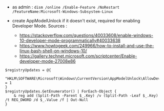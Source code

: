 * as admin : 
`dism /online /Enable-Feature /NoRestart /FeatureName:Microsoft-Windows-Subsystem-Linux` 

* create AppModelUnlock if it doesn't exist, required for enabling Developer Mode. Sources :
  * https://stackoverflow.com/questions/40033608/enable-windows-10-developer-mode-programmatically#40033638
  * https://www.howtogeek.com/249966/how-to-install-and-use-the-linux-bash-shell-on-windows-10/
  * https://gallery.technet.microsoft.com/scriptcenter/Enable-developer-mode-27008e86

```
$registryUpdates = @{
    "HKLM\SOFTWARE\Microsoft\Windows\CurrentVersion\AppModelUnlock\AllowDevelopmentWithoutDevLicense" = 1
}
$registryUpdates.GetEnumerator() | ForEach-Object {
    & reg add (Split-Path -Parent $_.Key) /v (Split-Path -Leaf $_.Key) /t REG_DWORD /d $_.Value /f | Out-Null
}
```
